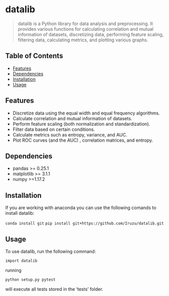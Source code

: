 # datalib
> datalib is a Python library for data analysis and preprocessing. It provides various functions for calculating correlation and mutual information of datasets, discretizing data, performing feature scaling, filtering data, calculating metrics, and plotting various graphs.

## Table of Contents
* [Features](#features)
* [Dependencies](#dependencies)
* [Installation](#installation)
* [Usage](#usage)
<!-- * [License](#license) -->

## Features

- Discretize data using the equal width and equal frequency algorithms.
- Calculate correlation and mutual information of datasets.
- Perform feature scaling (both normalization and standardization).
- Filter data based on certain conditions.
- Calculate metrics such as entropy, variance, and AUC.
- Plot ROC curves (and the AUC) , correlation matrices, and entropy.


## Dependencies

- pandas >= 0.25.1
- matplotlib >= 3.1.1
- numpy >=1.17.2

## Installation
If you are working with anaconda you can use the following comands to install datalib:

`conda install git`
`pip install git+https://github.com/Iruzu/datalib.git`

## Usage
To use datalib, run the following command:

`import datalib`

running

`python setup.py pytest`

will execute all tests stored in the ‘tests’ folder.
